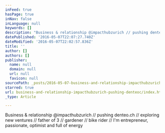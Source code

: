```yaml
---
inFeed: true
hasPage: true
inNav: false
inLanguage: null
keywords: []
description: "Business & relationship @impacthubzurich // pushing denteo.ch // exploring new ventures // father of 3 // gardener // bike rider // I'm entrepreneur, passionate, optimist and full of energy "
datePublished: '2016-05-07T22:07:27.740Z'
dateModified: '2016-05-07T22:02:57.836Z'
title: ''
author: []
authors: []
publisher:
  name: null
  domain: null
  url: null
  favicon: null
sourcePath: _posts/2016-05-07-business-and-relationship-impacthubzurich-pushing-denteoc.md
starred: true
url: business-and-relationship-impacthubzurich-pushing-denteoc/index.html
_type: Article

---
```

Business & relationship @impacthubzurich // pushing denteo.ch // exploring new ventures // father of 3 // gardener // bike rider // I'm entrepreneur, passionate, optimist and full of energy